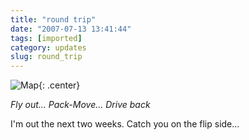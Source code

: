 ```yaml
---
title: "round trip"
date: "2007-07-13 13:41:44"
tags: [imported]
category: updates
slug: round_trip
---
```

	

![Map]({filename}/images/2007/cross2.png){: .center}

<em>Fly out... Pack-Move... Drive back</em>

I'm out the next two weeks.  Catch you on the flip side...
